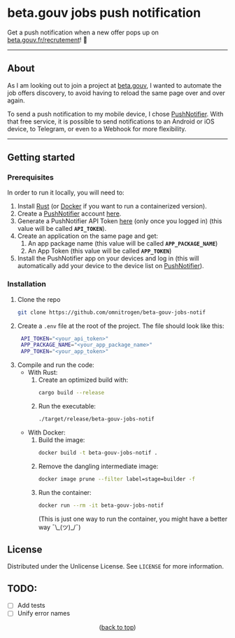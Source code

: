 # beta.gouv jobs push notification

Get a push notification when a new offer pops up on  [beta.gouv.fr/recrutement](https://beta.gouv.fr/recrutement)! :vibration_mode:

---

## About

As I am looking out to join a project at [beta.gouv](https://beta.gouv.fr), I wanted to automate the job offers discovery, to avoid having to reload the same page over and over again.

To send a push notification to my mobile device, I chose [PushNotifier](https://pushnotifier.de). With that free service, it is possible to send notifications to an Android or iOS device, to Telegram, or even to a Webhook for more flexibility.

---

## Getting started

### Prerequisites

In order to run it locally, you will need to:

1. Install [Rust](https://www.rust-lang.org/tools/install) (or [Docker](https://docs.docker.com/get-docker/) if you want to run a containerized version).
2. Create a [PushNotifier](https://pushnotifier.de) account [here](https://pushnotifier.de/signup).
3. Generate a PushNotifier API Token [here](https://pushnotifier.de/account/api) (only once you logged in) (this value will be called **`API_TOKEN`**).
4. Create an application on the same page and get:
   1. An app package name (this value will be called **`APP_PACKAGE_NAME`**)
   2. An App Token (this value will be called **`APP_TOKEN`**)
5. Install the PushNotifier app on your devices and log in (this will automatically add your device to the device list on [PushNotifier](https://pushnotifier.de/devices)).

### Installation

1. Clone the repo
   ```sh
   git clone https://github.com/omnitrogen/beta-gouv-jobs-notif
   ```
2. Create a `.env` file at the root of the project. The file should look like this:
   ```sh
    API_TOKEN="<your_api_token>"
    APP_PACKAGE_NAME="<your_app_package_name>"
    APP_TOKEN="<your_app_token>"
   ```
3. Compile and run the code:
    - With Rust:
        1. Create an optimized build with:
            ```sh
            cargo build --release
            ```
        2. Run the executable:
            ```sh
            ./target/release/beta-gouv-jobs-notif
            ```
    - With Docker:
        1. Build the image:
            ```sh
            docker build -t beta-gouv-jobs-notif .
            ```
        2. Remove the dangling intermediate image:
            ```sh
            docker image prune --filter label=stage=builder -f
            ```
        3. Run the container:
            ```sh
            docker run --rm -it beta-gouv-jobs-notif
            ```
            (This is just one way to run the container, you might have a better way ¯\\\_(ツ)\_/¯)

## License

Distributed under the Unlicense License. See `LICENSE` for more information.

## TODO:

- [ ] Add tests
- [ ] Unify error names

<p align="center">(<a href="#top">back to top</a>)</p>